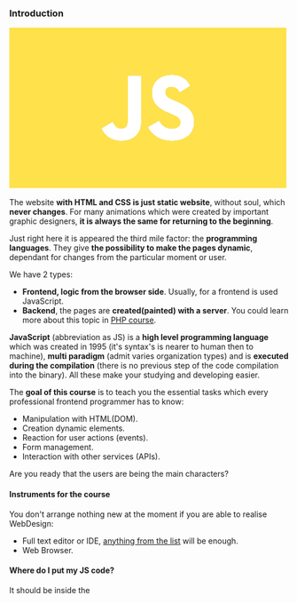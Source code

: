 ### Introduction

![javascript-curso.png](static/javascript-curso.png)

The website **with HTML and CSS is just static website**, without soul, which **never changes**.
For many animations which were created by important graphic designers, 
**it is always the same for returning to the beginning**.

Just right here it is appeared the third mile factor: the **programming languages**.
They give **the possibility to make the pages dynamic**, dependant for changes from the particular moment or user.


We have 2 types:
* **Frontend, logic from the browser side**. Usually, for a frontend is used JavaScript.
* **Backend**, the pages are **created(painted) with a server**. You could learn more about this topic in [PHP course](https://programadorwebvalencia.com/cursos/php/base/). <br>

**JavaScript** (abbreviation as JS) is a **high level programming language** which was created in 1995 
(it's syntax's is nearer to human then to machine), 
**multi paradigm** (admit varies organization types) and is **executed during the compilation**
(there is no previous step of the code compilation into the binary).
All these make your studying and developing easier. <br>

The **goal of this course** is to teach you the essential tasks 
which every professional frontend programmer has to know:

* Manipulation with HTML(DOM).
* Creation dynamic elements.
* Reaction for user actions (events).
* Form management.
* Interaction with other services (APIs). <br>

Are you ready that the users are being the main characters? 

#### Instruments for the course

You don't arrange nothing new at the moment if you are able to realise WebDesign: 

* Full text editor or IDE, [anything from the list](https://programadorwebvalencia.com/mejores-editores-en-dise%C3%B1o-web/) will be enough. 
* Web Browser.

#### Where do I put my JS code?

It should be inside the _<script>_ tag, but here is the question...
Where should be <script> tag in HTML?

#### Option 1: Risky

Put <script> tag inside _head_ HTML(DOM) part - the page will be loaded when the script is completed.<br>
It is risky because in case there is much information on the website and in <script>, 
it will take much time for user/visitor to wait the information from your web. 

```html
<!DOCTYPE html>
<html lang="en">
<head>
    <meta charset="UTF-8">
    <title></title>
    <script>
        // Here will be your code
    </script>
</head>
<body>
    <!-- TODO my HTML -->
</body>
</html>
```

#### Option 2: Classic

Locate the <script> tag at the end of the _body_ HTML(DOM) part: 
the visitor of the web will not wait till the script is completed.

```html
<!DOCTYPE html>
<html lang="en">
<head>
    <meta charset="UTF-8">
    <title></title>
    </head>
    <body>
    
        <!-- TODO my HTML -->
    
        <script>
            // Here will be your code
        </script>
</body>
</html>
```

#### Option 3: Nice

Waiting till the web page content will be loaded to execute the script - 
for these purposes also could be applicable [_window.onload_](https://developer.mozilla.org/en-US/docs/Web/API/GlobalEventHandlers/onload):

```html
<!DOCTYPE html>
<html lang="en">
<head>
    <meta charset="UTF-8">
    <title></title>
    <script>
    document.addEventListener('DOMContentLoaded', function () {
        // Here will be your code
    });
    </script>
</head>
<body>
    <!-- TODO my HTML -->
</body>
</html>
```

#### Option 4: Modern 

With a _[defer](https://developer.mozilla.org/en-US/docs/Web/HTML/Element/script#attr-defer)_ 👍 attribute which contains the external script file:

```html
<!DOCTYPE html>
<html lang="en">
<head>
    <meta charset="UTF-8">
    <title></title>
    <script defer src="code.js"></script>
</head>
<body>
    <!-- TODO my HTML -->
</body>
</html>
```

### Comments

The comments will be ignored by the language, that's why do not put by them.
The more your code is documented, the easier it will be to modify and increase the code.

#### The line

It should start with _//_.

```html
// My comment

// Another comment on the another line

```

#### The block

It starts with _/*_ and ends with _*/_.

```html
/* 
My comment
on
the different
lines
*/

```